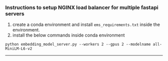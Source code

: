 ### Instructions to setup NGINX load balancer for multiple fastapi servers

1. create a conda environment and install `ems_requirements.txt` inside the environment.
2. install the below commands inside conda environment 
```
python embedding_model_server.py --workers 2 --gpus 2 --modelname all-MiniLM-L6-v2
```
---
